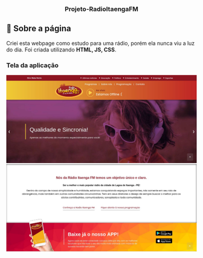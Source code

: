 <h3 align="center">
  Projeto-RadioItaengaFM
</h3>

## :rocket: Sobre a página

Criei esta webpage como estudo para uma rádio, porém ela nunca viu a luz do dia. Foi criada utilizando **HTML, JS, CSS**.

### Tela da aplicação

![image](https://github.com/JonanthaW/Projeto-RadioItaengaFM/blob/master/assets/example1.jpg)
![image](https://github.com/JonanthaW/Projeto-RadioItaengaFM/blob/master/assets/example2.jpg)
